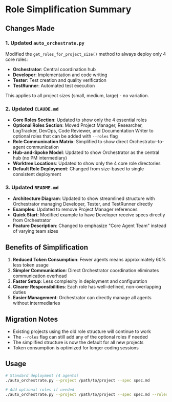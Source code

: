 # Role Simplification Summary

## Changes Made

### 1. Updated `auto_orchestrate.py`

Modified the `get_roles_for_project_size()` method to always deploy only 4 core roles:
- **Orchestrator**: Central coordination hub
- **Developer**: Implementation and code writing
- **Tester**: Test creation and quality verification
- **TestRunner**: Automated test execution

This applies to all project sizes (small, medium, large) - no variation.

### 2. Updated `CLAUDE.md`

- **Core Roles Section**: Updated to show only the 4 essential roles
- **Optional Roles Section**: Moved Project Manager, Researcher, LogTracker, DevOps, Code Reviewer, and Documentation Writer to optional roles that can be added with `--roles` flag
- **Role Communication Matrix**: Simplified to show direct Orchestrator-to-agent communication
- **Hub-and-Spoke Model**: Updated to show Orchestrator as the central hub (no PM intermediary)
- **Worktree Locations**: Updated to show only the 4 core role directories
- **Default Role Deployment**: Changed from size-based to single consistent deployment

### 3. Updated `README.md`

- **Architecture Diagram**: Updated to show streamlined structure with Orchestrator managing Developer, Tester, and TestRunner directly
- **Examples**: Updated to remove Project Manager references
- **Quick Start**: Modified example to have Developer receive specs directly from Orchestrator
- **Feature Description**: Changed to emphasize "Core Agent Team" instead of varying team sizes

## Benefits of Simplification

1. **Reduced Token Consumption**: Fewer agents means approximately 60% less token usage
2. **Simpler Communication**: Direct Orchestrator coordination eliminates communication overhead
3. **Faster Setup**: Less complexity in deployment and configuration
4. **Clearer Responsibilities**: Each role has well-defined, non-overlapping duties
5. **Easier Management**: Orchestrator can directly manage all agents without intermediaries

## Migration Notes

- Existing projects using the old role structure will continue to work
- The `--roles` flag can still add any of the optional roles if needed
- The simplified structure is now the default for all new projects
- Token consumption is optimized for longer coding sessions

## Usage

```bash
# Standard deployment (4 agents)
./auto_orchestrate.py --project /path/to/project --spec spec.md

# Add optional roles if needed
./auto_orchestrate.py --project /path/to/project --spec spec.md --roles project_manager researcher
```